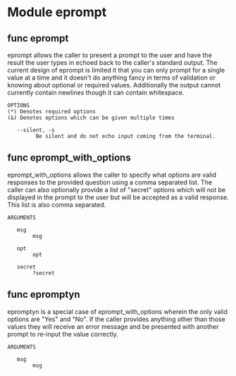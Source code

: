 # Module eprompt


## func eprompt


eprompt allows the caller to present a prompt to the user and have the result the user types in echoed back to the
caller's standard output. The current design of eprompt is limited it that you can only prompt for a single value at
a time and it doesn't do anything fancy in terms of validation or knowing about optional or required values. Additionally
the output cannot currently contain newlines though it can contain whitespace.

```Groff
OPTIONS
(*) Denotes required options
(&) Denotes options which can be given multiple times

   --silent, -s
         Be silent and do not echo input coming from the terminal.

```

## func eprompt_with_options


eprompt_with_options allows the caller to specify what options are valid responses to the provided question using a
comma separated list. The caller can also optionally provide a list of "secret" options which will not be displayed in
the prompt to the user but will be accepted as a valid response. This list is also comma separated.

```Groff
ARGUMENTS

   msg
        msg

   opt
        opt

   secret
        ?secret

```

## func epromptyn


epromptyn is a special case of eprompt_with_options wherein the only valid options are "Yes" and "No". If the caller
provides anything other than those values they will receive an error message and be presented with another prompt to
re-input the value correctly.

```Groff
ARGUMENTS

   msg
        msg

```
